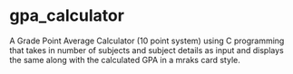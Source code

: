 # gpa_calculator
A Grade Point Average Calculator (10 point system) using C programming that takes in number of subjects and subject details as input and displays the same 
along with the calculated GPA in a mraks card style.
